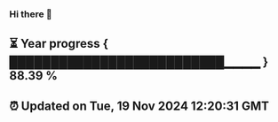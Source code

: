 ### Hi there 👋
⏳ Year progress { ██████████████████████████▁▁▁▁ } 88.39 %
---
⏰ Updated on Tue, 19 Nov 2024 12:20:31 GMT
---
